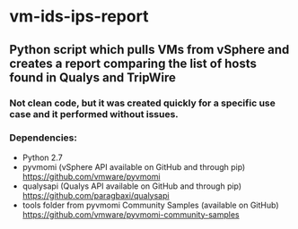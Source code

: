 # vm-ids-ips-report

## Python script which pulls VMs from vSphere and creates a report comparing the list of hosts found in Qualys and TripWire

### Not clean code, but it was created quickly for a specific use case and it performed without issues.

### Dependencies:
* Python 2.7
* pyvmomi (vSphere API available on GitHub and through pip)
  https://github.com/vmware/pyvmomi
* qualysapi (Qualys API available on GitHub and through pip)
  https://github.com/paragbaxi/qualysapi
* tools folder from pyvmomi Community Samples (available on GitHub)
	https://github.com/vmware/pyvmomi-community-samples
